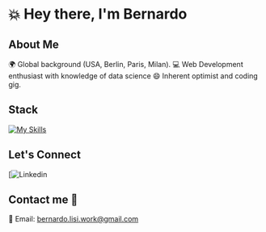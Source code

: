 # 💥 Hey there, I'm Bernardo

## About Me
🌍 Global background (USA, Berlin, Paris, Milan).
💻 Web Development enthusiast with knowledge of data science
😄 Inherent optimist and coding gig.

## Stack
[![My Skills](https://skillicons.dev/icons?i=html,css,js,react,ruby,rails,python,sqlite,postgres,mysql,git,figma,vscode&theme=light&perline=7)](https://skillicons.dev)

## Let's Connect
[![Linkedin](https://www.linkedin.com/in/bernardo-lisi-99b367134/)

## Contact me 🚀
📧 Email: bernardo.lisi.work@gmail.com


